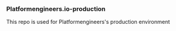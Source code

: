 ### Platformengineers.io-production
  This repo is used for Platformengineers's production environment
